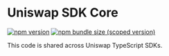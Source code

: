 # Uniswap SDK Core

[![npm version](https://img.shields.io/npm/v/@kittycorn-labs/sdk-core/latest.svg)](https://www.npmjs.com/package/@kittycorn-labs/sdk-core/v/latest)
[![npm bundle size (scoped version)](https://img.shields.io/bundlephobia/minzip/@kittycorn-labs/sdk-core/latest.svg)](https://bundlephobia.com/result?p=@kittycorn-labs/sdk-core@latest)

This code is shared across Uniswap TypeScript SDKs.
